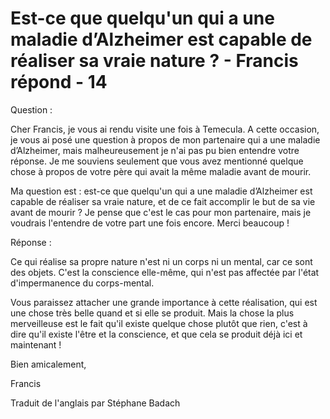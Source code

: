 # Est-ce que quelqu'un qui a une maladie d’Alzheimer est capable de réaliser sa vraie nature ? - Francis répond - 14

Question : 

Cher Francis, je vous ai rendu visite une fois à Temecula. A cette occasion, je vous ai posé une question à propos de mon partenaire qui a une maladie d’Alzheimer, mais malheureusement je n'ai pas pu bien entendre votre réponse. Je me souviens seulement que vous avez mentionné quelque chose à propos de votre père qui avait la même maladie avant de mourir.

Ma question est : est-ce que quelqu'un qui a une maladie d’Alzheimer est capable de réaliser sa vraie nature, et de ce fait accomplir le but de sa vie avant de mourir ? Je pense que c'est le cas pour mon partenaire, mais je voudrais l'entendre de votre part une fois encore. Merci beaucoup !

Réponse : 

Ce qui réalise sa propre nature n'est ni un corps ni un mental, car ce sont des objets. C'est la conscience elle-même, qui n'est pas affectée par l'état d'impermanence du corps-mental.

Vous paraissez attacher une grande importance à cette réalisation, qui est une chose très belle quand et si elle se produit. Mais la chose la plus merveilleuse est le fait qu'il existe quelque chose plutôt que rien, c'est à dire qu'il existe l'être et la conscience, et que cela se produit déjà ici et maintenant !

Bien amicalement,

Francis

Traduit de l'anglais par Stéphane Badach


